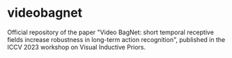 # videobagnet
Official repository of the paper "Video BagNet: short temporal receptive fields increase robustness in long-term action recognition", published in the ICCV 2023 workshop on Visual Inductive Priors.
